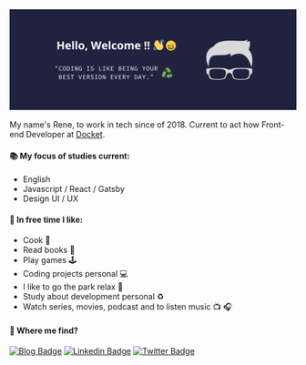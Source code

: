 <img src="background_profile.png">

My name's Rene, to work in tech since of 2018. Current to act how Front-end Developer at [Docket](https://docket.com.br).

#### :books: My focus of studies current:

- English
- Javascript / React / Gatsby
- Design UI / UX

#### :palm_tree: In free time I like:

- Cook :bread:
- Read books :book:
- Play games :joystick:
- Coding projects personal :computer:
- I like to go the park relax :deciduous_tree:
- Study about development personal :recycle:
- Watch series, movies, podcast and to listen music :tv: :headphones:

#### :triangular_flag_on_post: Where me find?
[![Blog Badge](https://img.shields.io/badge/Blog-renesena.com.br-black)](https://renesena.com.br/blog)
[![Linkedin Badge](https://img.shields.io/badge/-LinkedIn-blue?style=flat-square&logo=Linkedin&logoColor=white&link=https://br.linkedin.com/in/rene-sena)](https://br.linkedin.com/in/rene-sena)
[![Twitter Badge](https://img.shields.io/badge/-Twitter-1ca0f1?style=flat-square&labelColor=1ca0f1&logo=twitter&logoColor=white&link=https://twitter.com/sleeperU_U)](https://twitter.com/sleeperU_U)


<!--
**ReneSena/ReneSena** is a ✨ _special_ ✨ repository because its `README.md` (this file) appears on your GitHub profile.

Here are some ideas to get you started:

- 🔭 I’m currently working on ...
- 🌱 I’m currently learning ...
- 👯 I’m looking to collaborate on ...
- 🤔 I’m looking for help with ...
- 💬 Ask me about ...
- 📫 How to reach me: ...
- 😄 Pronouns: ...
- ⚡ Fun fact: ...
-->

